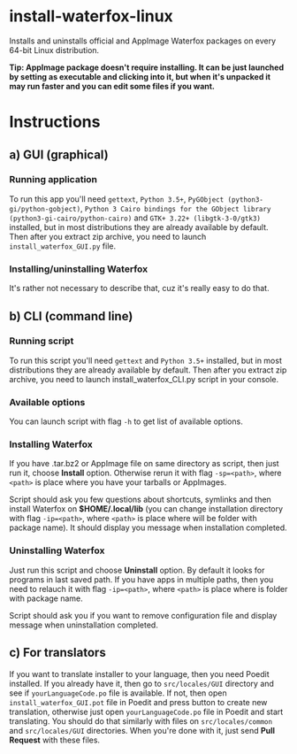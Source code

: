 # install-waterfox-linux
Installs and uninstalls official and AppImage Waterfox packages on every 64-bit Linux distribution.


**Tip: AppImage package doesn't require installing. It can be just launched by setting as executable and clicking into it, but when it's unpacked it may run faster and you can edit some files if you want.**

# Instructions
## a) GUI (graphical)
### Running application
To run this app you'll need `gettext`, `Python 3.5+`, `PyGObject (python3-gi/python-gobject)`, `Python 3 Cairo bindings for the GObject library (python3-gi-cairo/python-cairo)` and `GTK+ 3.22+ (libgtk-3-0/gtk3)` installed, but in most distributions they are already available by default.
Then after you extract zip archive, you need to launch `install_waterfox_GUI.py` file.

### Installing/uninstalling Waterfox
It's rather not necessary to describe that, cuz it's really easy to do that.

## b) CLI (command line)
### Running script
To run this script you'll need `gettext` and `Python 3.5+` installed, but in most distributions they are already available by default.
Then after you extract zip archive, you need to launch install_waterfox_CLI.py script in your console.

### Available options
You can launch script with flag `-h` to get list of available options.

### Installing Waterfox
If you have .tar.bz2 or AppImage file on same directory as script, then just run it, choose **Install** option.
Otherwise rerun it with flag `-sp=<path>`, where `<path>` is place where you have your tarballs or AppImages.

Script should ask you few questions about shortcuts, symlinks and then install Waterfox on **$HOME/.local/lib** (you can change installation directory with flag `-ip=<path>`, where `<path>` is place where will be folder with package name). It should display you message when installation completed.

### Uninstalling Waterfox
Just run this script and choose **Uninstall** option.
By default it looks for programs in last saved path. If you have apps in multiple paths, then you need to relauch it with flag `-ip=<path>`, where `<path>` is place where is folder with package name.

Script should ask you if you want to remove configuration file and display message when uninstallation completed.

## c) For translators
If you want to translate installer to your language, then you need Poedit installed. If you already have it, then go to `src/locales/GUI` directory and see if `yourLanguageCode.po` file is available. If not, then open `install_waterfox_GUI.pot` file in Poedit and press button to create new translation, otherwise just open `yourLanguageCode.po` file in Poedit and start translating. You should do that similarly with files on `src/locales/common` and `src/locales/GUI` directories. When you're done with it, just send **Pull Request** with these files.
